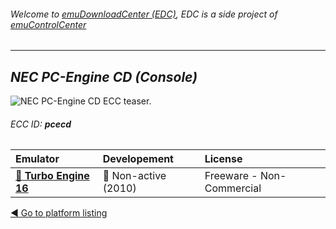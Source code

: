 ###### Welcome to [emuDownloadCenter (EDC)](https://github.com/PhoenixInteractiveNL/emuDownloadCenter/wiki/), EDC is a side project of [emuControlCenter](https://github.com/PhoenixInteractiveNL/emuControlCenter/wiki/)
***
## _NEC PC-Engine CD (Console)_
![](https://raw.githubusercontent.com/wiki/PhoenixInteractiveNL/emuDownloadCenter/images_platform/ecc_pcecd_teaser.png "NEC PC-Engine CD ECC teaser.")
###### ECC ID: **pcecd**

| Emulator   | Developement        | License     |
|:-----------|:--------------------|:------------|
| [:file_folder: **Turbo Engine 16**](https://github.com/PhoenixInteractiveNL/emuDownloadCenter/wiki/Emulator-turboengine#menu) | :red_circle: Non-active (2010) | Freeware - Non-Commercial |

[:arrow_backward: Go to platform listing](https://github.com/PhoenixInteractiveNL/emuDownloadCenter/wiki/EDC-Platform-List)
